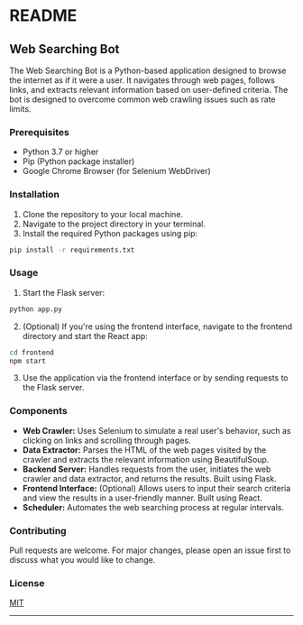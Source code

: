 

# README

## Web Searching Bot

The Web Searching Bot is a Python-based application designed to browse the internet as if it were a user. It navigates through web pages, follows links, and extracts relevant information based on user-defined criteria. The bot is designed to overcome common web crawling issues such as rate limits.

### Prerequisites

- Python 3.7 or higher
- Pip (Python package installer)
- Google Chrome Browser (for Selenium WebDriver)

### Installation

1. Clone the repository to your local machine.
2. Navigate to the project directory in your terminal.
3. Install the required Python packages using pip:

```bash
pip install -r requirements.txt
```

### Usage

1. Start the Flask server:

```bash
python app.py
```

2. (Optional) If you're using the frontend interface, navigate to the frontend directory and start the React app:

```bash
cd frontend
npm start
```

3. Use the application via the frontend interface or by sending requests to the Flask server.

### Components

- **Web Crawler:** Uses Selenium to simulate a real user's behavior, such as clicking on links and scrolling through pages.
- **Data Extractor:** Parses the HTML of the web pages visited by the crawler and extracts the relevant information using BeautifulSoup.
- **Backend Server:** Handles requests from the user, initiates the web crawler and data extractor, and returns the results. Built using Flask.
- **Frontend Interface:** (Optional) Allows users to input their search criteria and view the results in a user-friendly manner. Built using React.
- **Scheduler:** Automates the web searching process at regular intervals.

### Contributing

Pull requests are welcome. For major changes, please open an issue first to discuss what you would like to change.

### License

[MIT](https://choosealicense.com/licenses/mit/)

---
